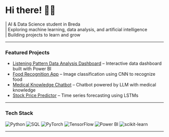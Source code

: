 # Hi there! 👋👋

| AI & Data Science student in Breda  
| Exploring machine learning, data analysis, and artificial intelligence  
| Building projects to learn and grow  

---

### Featured Projects
- [Listening Pattern Data Analysis Dashboard](https://github.com/zpilitowska1/spotify-analysis/tree/main) – Interactive data dashboard built with Power BI  
- [Food Recognition App](__) – Image classification using CNN to recognize food  
- [Medical Knowledge Chatbot](https://github.com/zpilitowska1/Medical-Chatbot-Generative-AI) – Chatbot powered by LLM with medical knowledge  
- [Stock Price Predictor](_____) – Time series forecasting using LSTMs  

---

### Tech Stack
![Python](https://img.shields.io/badge/-Python-FFD43B?style=flat-square&logo=python&logoColor=blue)
![SQL](https://img.shields.io/badge/-SQL-4479A1?style=flat-square&logo=mysql&logoColor=white)
![PyTorch](https://img.shields.io/badge/-PyTorch-EE4C2C?style=flat-square&logo=pytorch&logoColor=white)
![TensorFlow](https://img.shields.io/badge/-TensorFlow-FF6F00?style=flat-square&logo=tensorflow&logoColor=white)
![Power BI](https://img.shields.io/badge/-Power%20BI-F2C811?style=flat-square&logo=power-bi&logoColor=black)
![scikit-learn](https://img.shields.io/badge/-scikit--learn-F7931E?style=flat-square&logo=scikit-learn&logoColor=white)

---
